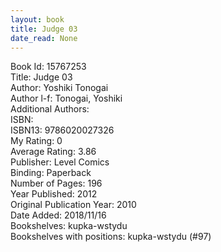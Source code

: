```yaml
---
layout: book
title: Judge 03
date_read: None
---
```


Book Id: 15767253<br />
Title: Judge 03<br />
Author: Yoshiki Tonogai<br />
Author l-f: Tonogai, Yoshiki<br />
Additional Authors: <br />
ISBN: <br />
ISBN13: 9786020027326<br />
My Rating: 0<br />
Average Rating: 3.86<br />
Publisher: Level Comics<br />
Binding: Paperback<br />
Number of Pages: 196<br />
Year Published: 2012<br />
Original Publication Year: 2010<br />
Date Added: 2018/11/16<br />
Bookshelves: kupka-wstydu<br />
Bookshelves with positions: kupka-wstydu (#97)<br />

